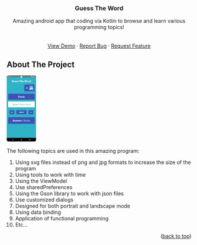 <div align="center">


  <h3 align="center">Guess The Word</h3>

  <p align="center">
    Amazing android app that coding via Kotlin to browse and learn various programming topics!
    <br />
    <br />
    <br />
    <a href="https://github.com/mralirezasoheili/guess-the-word/blob/master/art/app.png">View Demo</a>
    ·
    <a href="https://github.com/mralirezasoheili/guess-the-word/issues/new?labels=bug&template=bug-report---.md">Report Bug</a>
    ·
    <a href="https://github.com/mralirezasoheili/guess-the-word/issues/new?labels=enhancement&template=feature-request---.md">Request Feature</a>
  </p>
</div>



<!-- ABOUT THE PROJECT -->
## About The Project

<img src="https://github.com/mralirezasoheili/guess-the-word/blob/master/art/app.png" alt="screen shot from the application" width="80px" height="180px" />

The following topics are used in this amazing program:
1. Using svg files instead of png and jpg formats to increase the size of the program
2. Using tools to work with time
3. Using the ViewModel
4. Use sharedPreferences
5. Using the Gson library to work with json files
6. Use customized dialogs
7. Designed for both portrait and landscape mode
8. Using data binding
9. Application of functional programming
10. Etc...


<p align="right">(<a href="#readme-top">back to top</a>)</p>
